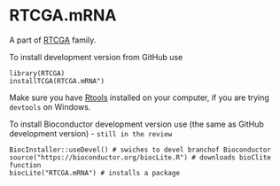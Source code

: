 # RTCGA.mRNA

A part of [RTCGA](https://github.com/RTCGA) family.

To install development version from GitHub use

````{R}
library(RTCGA)
installTCGA(RTCGA.mRNA")
````

Make sure you have [Rtools](https://cran.r-project.org/bin/windows/Rtools/) installed on your computer, if you are trying `devtools` on Windows.

To install Bioconductor development version use (the same as GitHub development version) - `still in the review`

````{R}
BiocInstaller::useDevel() # swiches to devel branchof Bioconductor
source("https://bioconductor.org/biocLite.R") # downloads bioClite function
biocLite("RTCGA.mRNA") # installs a package
````

